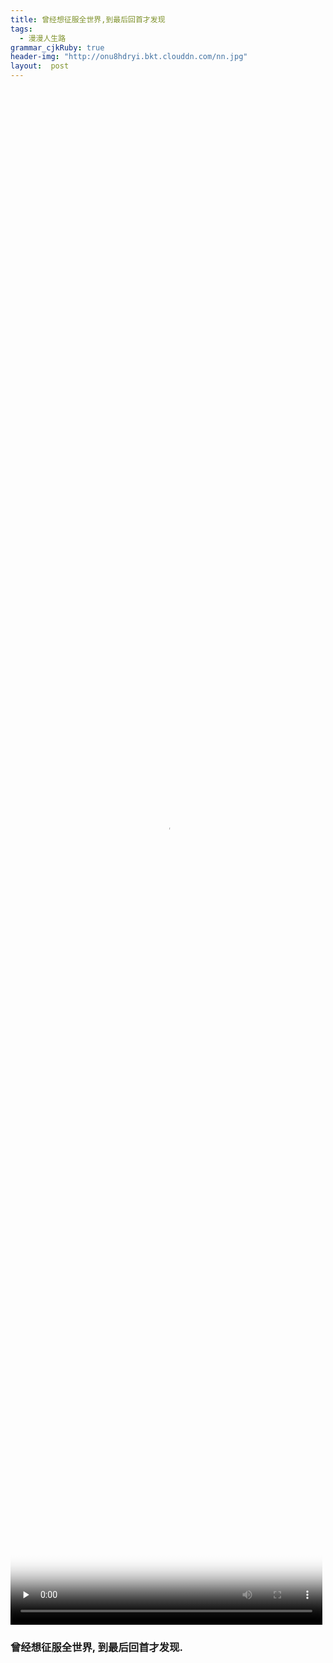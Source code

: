 ```yaml
---
title: 曾经想征服全世界,到最后回首才发现
tags:
  - 漫漫人生路
grammar_cjkRuby: true
header-img: "http://onu8hdryi.bkt.clouddn.com/nn.jpg"
layout:  post
---
```


<video id="video" controls="" width="99%" height="63%" preload="none" poster="http://onu8hdryi.bkt.clouddn.com/nn.jpg">
		<source id="mp4" src="http://onu8hdryi.bkt.clouddn.com/%E9%82%A3%E4%BA%9B%E5%B9%B4.flv" type="video/mp4">
		<p>Your user agent does not support the HTML5 Video element.</p>
</video>


### 曾经想征服全世界, 到最后回首才发现.
